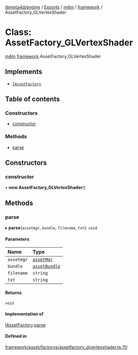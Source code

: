 [@meta4d/engine](../README.md) / [Exports](../modules.md) / [m4m](../modules/m4m.md) / [framework](../modules/m4m.framework.md) / AssetFactory\_GLVertexShader

# Class: AssetFactory\_GLVertexShader

[m4m](../modules/m4m.md).[framework](../modules/m4m.framework.md).AssetFactory_GLVertexShader

## Implements

- [`IAssetFactory`](../interfaces/m4m.framework.IAssetFactory.md)

## Table of contents

### Constructors

- [constructor](m4m.framework.AssetFactory_GLVertexShader.md#constructor)

### Methods

- [parse](m4m.framework.AssetFactory_GLVertexShader.md#parse)

## Constructors

### constructor

• **new AssetFactory_GLVertexShader**()

## Methods

### parse

▸ **parse**(`assetmgr`, `bundle`, `filename`, `txt`): `void`

#### Parameters

| Name | Type |
| :------ | :------ |
| `assetmgr` | [`assetMgr`](m4m.framework.assetMgr.md) |
| `bundle` | [`assetBundle`](m4m.framework.assetBundle.md) |
| `filename` | `string` |
| `txt` | `string` |

#### Returns

`void`

#### Implementation of

[IAssetFactory](../interfaces/m4m.framework.IAssetFactory.md).[parse](../interfaces/m4m.framework.IAssetFactory.md#parse)

#### Defined in

[framework/asset/factorys/assetfactory_glvertexshader.ts:70](https://github.com/meta4d-me/meta4d-engine/blob/cf6bfe6/src/framework/asset/factorys/assetfactory_glvertexshader.ts#L70)
